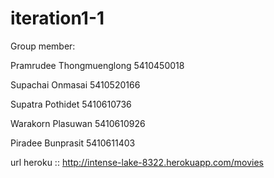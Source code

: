 iteration1-1
============

Group member:

Pramrudee Thongmuenglong 5410450018

Supachai Onmasai 5410520166

Supatra Pothidet 5410610736

Warakorn Plasuwan 5410610926

Piradee Bunprasit 5410611403

url heroku :: http://intense-lake-8322.herokuapp.com/movies
